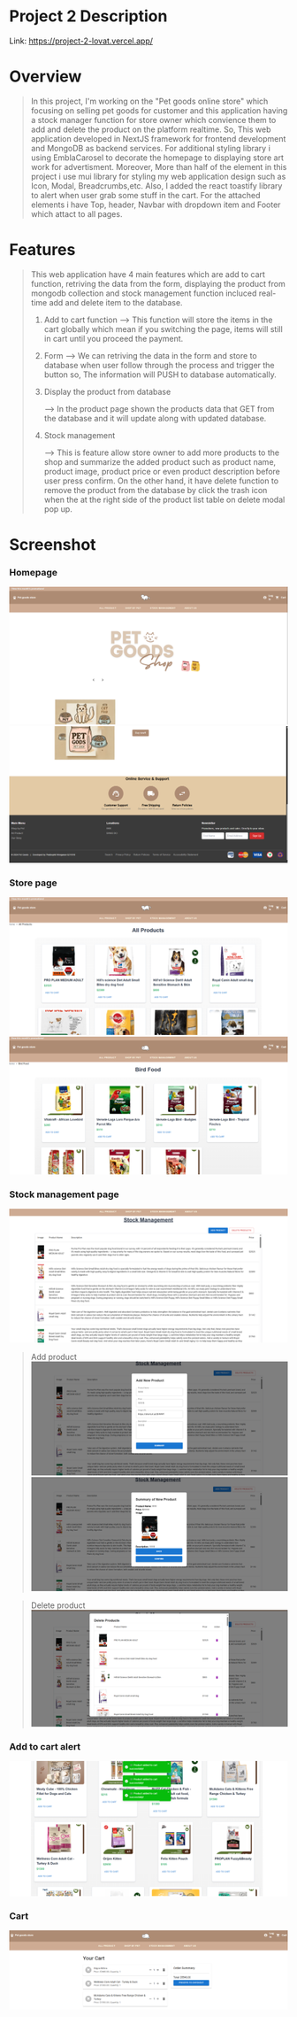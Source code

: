 # Project 2 Description
Link: https://project-2-lovat.vercel.app/

# Overview
> In this project, I'm working on the "Pet goods online store" which focusing on selling pet goods for customer and this application having a stock manager function for store owner which convience them to add and delete the product on the platform realtime. So, This web application developed in NextJS framework for frontend development and MongoDB as backend services. For additional styling library i using EmblaCarosel to decorate the homepage to displaying store art work for advertisment. Moreover, More than half of the element in this project i use mui library for styling my web application design such as Icon, Modal, Breadcrumbs,etc. Also, I added the react toastify library to alert when user grab some stuff in the cart. For the attached elements i have Top, header, Navbar with dropdown item and Footer which attact to all pages.

# Features
> This web application have 4 main features which are add to cart function, retriving the data from the form, displaying the product from mongodb collection and stock management function incluced real-time add and delete item to the database.
>
> 1. Add to cart function
>      --> This function will store the items in the cart globally which mean if you switching the page, items will still in cart until you proceed the payment.
>
> 2. Form
>      --> We can retriving the data in the form and store to database when user follow through the process and trigger the button so, The information will PUSH to database automatically.
>
> 3. Display the product from database
>
>     --> In the product page shown the products data that GET from the database and it will update along with updated database.
>
> 4. Stock management
>
>     --> This is feature allow store owner to add more products to the shop and summarize the added product such as product name, product image, product price or even product description before user press confirm. On the other hand, it have delete function to remove the product from the database by click the trash icon when the at the right side of the product list table on delete modal pop up.

# Screenshot
### Homepage
![Homepage Screenshot](img/1.png)
![Homepage Screenshot](img/2.png)


### Store page
![All product page Screenshot](img/3.png)
![bird food page Screenshot](img/4.png)

### Stock management page

![Stock management page Screenshot](img/5.png)
>Add product
![Add product Screenshot](img/6.png)
![Add product Screenshot](img/7.png)

>Delete product
![Delete product Screenshot](img/8.png)

### Add to cart alert
![Add to cart alert Screenshot](img/9.png)

### Cart
![Cart Screenshot](img/10.png)
